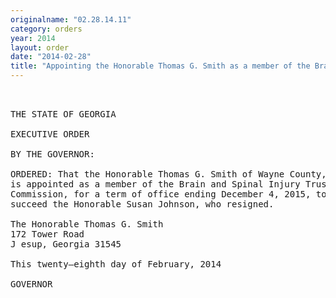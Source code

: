 ```yaml
---
originalname: "02.28.14.11"
category: orders
year: 2014
layout: order
date: "2014-02-28"
title: "Appointing the Honorable Thomas G. Smith as a member of the Brain and Spinal Injury Trust Fund Commission"
---
```

<pre>
 

THE STATE OF GEORGIA

EXECUTIVE ORDER

BY THE GOVERNOR:

ORDERED: That the Honorable Thomas G. Smith of Wayne County, Georgia,
is appointed as a member of the Brain and Spinal Injury Trust Fund
Commission, for a term of office ending December 4, 2015, to
succeed the Honorable Susan Johnson, who resigned.

The Honorable Thomas G. Smith
172 Tower Road
J esup, Georgia 31545

This twenty—eighth day of February, 2014

GOVERNOR

</pre>
